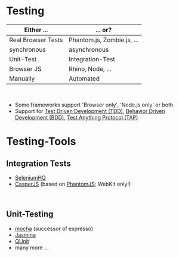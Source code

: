 
# Testing

<table class="info">
<thead>
<tr><th>Either ...</th><th>... or?</th></tr>
</thead>
<tbody>
<tr><td>Real Browser Tests</td><td>Phantom.js, Zombie.js, ...</td></tr>
<tr><td>synchronous</td><td>asynchronous</td></tr>
<tr><td>Unit-Test</td><td>Integration-Test</td></tr>
<tr><td>Browser JS</td><td>Rhino, Node, ...</td></tr>
<tr><td>Manually</td><td>Automated</td></tr>
</tbody>
</table>

<br/>

 * Some frameworks support 'Browser only', 'Node.js only' or both
 * Support for [Test Driven Development (TDD)](http://en.wikipedia.org/wiki/Test-Driven_Development),
   [Behavior Driven Development (BDD)](http://en.wikipedia.org/wiki/Behavior_Driven_Development),
   [Test Anything Protocol (TAP)](http://testanything.org/wiki/index.php/Main_Page)


# Testing-Tools

## Integration Tests

 * [SeleniumHQ](http://seleniumhq.org/)
 * [CasperJS](http://casperjs.org/) (based on [PhantomJS](http://phantomjs.org/); WebKit only!)

<br/>

## Unit-Testing

 * [mocha](http://visionmedia.github.com/mocha/) (successor of expresso)
 * [Jasmine](http://pivotal.github.com/jasmine/)
 * [QUnit](http://docs.jquery.com/QUnit)
 * many more ...

